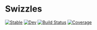 # Swizzles

[![Stable](https://img.shields.io/badge/docs-stable-blue.svg)](https://serenity4.github.io/Swizzles.jl/stable/)
[![Dev](https://img.shields.io/badge/docs-dev-blue.svg)](https://serenity4.github.io/Swizzles.jl/dev/)
[![Build Status](https://github.com/serenity4/Swizzles.jl/actions/workflows/CI.yml/badge.svg?branch=main)](https://github.com/serenity4/Swizzles.jl/actions/workflows/CI.yml?query=branch%3Amain)
[![Coverage](https://codecov.io/gh/serenity4/Swizzles.jl/branch/main/graph/badge.svg)](https://codecov.io/gh/serenity4/Swizzles.jl)
